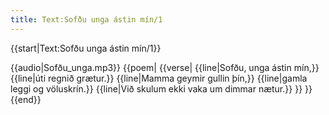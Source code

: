 ```yaml
---
title: Text:Sofðu unga ástin mín/1
---
```


{{start|Text:Sofðu unga ástin mín/1}}
<div data-translate="true" data-audio-file="Sofðu_unga.mp3">
{{audio|Sofðu_unga.mp3}}
{{poem|
{{verse|
{{line|Sofðu, unga ástin mín,}}
{{line|úti regnið grætur.}}
{{line|Mamma geymir gullin þín,}}
{{line|gamla leggi og völuskrín.}}
{{line|Við skulum ekki vaka um dimmar nætur.}}
}}
}}
</div>
{{end}}